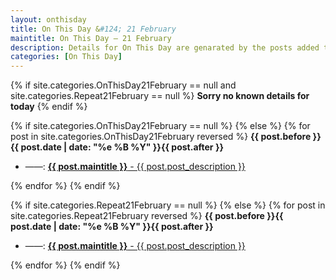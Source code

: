 ```yaml
---
layout: onthisday
title: On This Day &#124; 21 February
maintitle: On This Day — 21 February
description: Details for On This Day are genarated by the posts added to the website so the content is subject to changes/updates over time.
categories: [On This Day]
---
```


{% if site.categories.OnThisDay21February == null and site.categories.Repeat21February == null %}
<strong>Sorry no known details for today</strong>
{% endif %}

{% if site.categories.OnThisDay21February == null %}
{% else %}
{% for post in site.categories.OnThisDay21February reversed %}
<strong>{{ post.before }}{{ post.date | date: "%e %B %Y" }}{{ post.after }}</strong>
<ul>
<li> ——: <a href="{{ post.url }}"><strong>{{ post.maintitle }}</strong> - {{ post.post_description }}</a></li>
</ul>
{% endfor %}
{% endif %}

{% if site.categories.Repeat21February == null %}
{% else %}
{% for post in site.categories.Repeat21February reversed %}
<strong>{{ post.before }}{{ post.date | date: "%e %B %Y" }}{{ post.after }}</strong>
<ul>
<li> ——: <a href="{{ post.url }}"><strong>{{ post.maintitle }}</strong> - {{ post.post_description }}</a></li>
</ul>
{% endfor %}
{% endif %}

